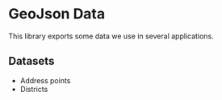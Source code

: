 # GeoJson Data

This library exports some data we use in several applications.

## Datasets

- Address points
- Districts
